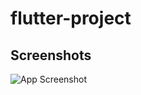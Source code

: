 # flutter-project


## Screenshots

![App Screenshot](https://via.placeholder.com/468x300?text=App+Screenshot+Here)

